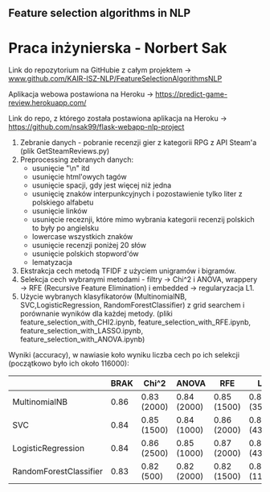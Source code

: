 ## Feature selection algorithms in NLP
# Praca inżynierska - Norbert Sak

Link do repozytorium na GitHubie z całym projektem -> www.github.com/KAIR-ISZ-NLP/FeatureSelectionAlgorithmsNLP

Aplikacja webowa postawiona na Heroku -> https://predict-game-review.herokuapp.com/

Link do repo, z którego została postawiona aplikacja na Heroku -> https://github.com/nsak99/flask-webapp-nlp-project

1. Zebranie danych - pobranie recenzji gier z kategorii RPG z API Steam'a (plik GetSteamReviews.py)
2. Preprocessing zebranych danych:
    * usunięcie "\n" itd
    * usunięcie html'owych tagów
    * usunięcie spacji, gdy jest więcej niż jedna
    * usunięcię znaków interpunkcyjnych i pozostawienie tylko liter z polskiego alfabetu
    * usunięcie linków
    * usunięcie receznji, które mimo wybrania kategorii recenzij polskich to były po angielsku
    * lowercase wszystkich znaków
    * usunięcie recenzji poniżej 20 słów
    * usunięcie polskich stopword'ów
    * lematyzacja
3. Ekstrakcja cech metodą TFIDF z użyciem unigramów i bigramów.
4. Selekcja cech wybranymi metodami - filtry -> Chi^2 i ANOVA, wrappery -> RFE (Recursive Feature Elimination) i embedded -> regularyzacja L1.
5. Użycie wybranych klasyfikatorów (MultinomialNB, SVC,LogisticRegression, RandomForestClassifier) z grid searchem i porównanie wyników dla każdej metody.
(pliki feature_selection_with_CHI2.ipynb, feature_selection_with_RFE.ipynb, feature_selection_with_LASSO.ipynb, feature_selection_with_ANOVA.ipynb)

Wyniki (accuracy), w nawiasie koło wyniku liczba cech po ich selekcji (początkowo było ich około 116000):

|                         | BRAK  | Chi^2 | ANOVA | RFE   | L1    |
|-------------------------|-------|-------|-------|-------|-------|
| MultinomialNB           | 0.86  | 0.83 (2000)  | 0.84 (2000)  | 0.85 (1500)  | 0.84 (350)   |
| SVC                     | 0.84  | 0.85 (1500)  | 0.84 (1000)  | 0.86 (2000)  | 0.85 (434)   |
| LogisticRegression      | 0.84  | 0.86 (2500)  | 0.85 (1000)  | 0.87 (2000)  | 0.85 (434)   |
| RandomForestClassifier  | 0.83  | 0.82 (500)   | 0.82 (2000)  | 0.82 (1500)  | 0.82 (1128)  |
